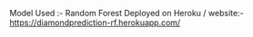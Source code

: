 Model Used :- Random Forest
Deployed on Heroku / website:- https://diamondprediction-rf.herokuapp.com/
